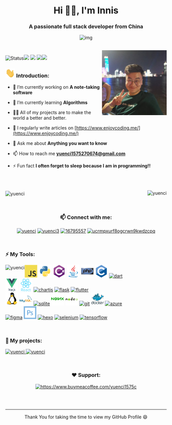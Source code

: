 <h1 align="center">Hi 👋😃, I'm Innis</h1>
<h3 align="center">A passionate full stack developer from China</h3>

<p  align="center"><img  alt="img" src="https://github.com/yuenci/yuenci/blob/output/github-contribution-grid-snake.gif" /></p>

<br>

<img align="right" alt="img" src="https://github.com/yuenci/yuenci.github.io/blob/main/img/profile_pic_Innis.png" width="40%" height="auto" />


![Status](https://img.shields.io/badge/status-up-brightgreen)![](https://img.shields.io/badge/Relationship-Single-red) ![](https://img.shields.io/static/v1?label=wechat&message=InnisYu&color=7BB32E&logo=wechat) ![](https://visitor-badge.glitch.me/badge?page_id=github.com/yuenci)![](https://img.shields.io/github/followers/yuenci?style=social)



<h3 align="left">
     <img src="https://raw.githubusercontent.com/ABSphreak/ABSphreak/master/gifs/Hi.gif" width="30px">
    Introduction:

</h3>

- 🔭 I’m currently working on **A note-taking software**

- 🌱 I’m currently learning **Algorithms**

- 👨‍💻 All of my projects are to make the world a better and better.

- 📝 I regularly write articles on [https://www.enjoycoding.me/](https://www.enjoycoding.me/)

- 💬 Ask me about **Anything you want to know**

- 📫 How to reach me **yuenci1575270674@gmail.com**

- ⚡ Fun fact **I often forget to sleep because I am in programming!!**

<br>

<br>


<p>
<a><img align="center" src="https://github-readme-stats.vercel.app/api?username=yuenci&show_icons=true&locale=en" alt="yuenci" /></a>  
<a><img align="right" src="https://github-readme-streak-stats.herokuapp.com/?user=yuenci&" alt="yuenci" /></a>  
</p>  

<br>


<h3 align="center">📫 Connect with me:</h3>
<p align="center">
<a href="https://codepen.io/yuenci" target="blank"><img align="center" src="https://raw.githubusercontent.com/rahuldkjain/github-profile-readme-generator/master/src/images/icons/Social/codepen.svg" alt="yuenci" height="30" width="40" /></a>
<a href="https://twitter.com/yuenci3" target="blank"><img align="center" src="https://raw.githubusercontent.com/rahuldkjain/github-profile-readme-generator/master/src/images/icons/Social/twitter.svg" alt="yuenci3" height="30" width="40" /></a>
<a href="https://stackoverflow.com/users/16795557" target="blank"><img align="center" src="https://raw.githubusercontent.com/rahuldkjain/github-profile-readme-generator/master/src/images/icons/Social/stack-overflow.svg" alt="16795557" height="30" width="40" /></a>
<a href="https://www.youtube.com/c/ucrmpxurf8ogcrwn9kwdzcpq" target="blank"><img align="center" src="https://raw.githubusercontent.com/rahuldkjain/github-profile-readme-generator/master/src/images/icons/Social/youtube.svg" alt="ucrmpxurf8ogcrwn9kwdzcpq" height="30" width="40" /></a>
</p>


<br>



<h3 align="left">⚡ My Tools:</h3>
<p><img align="left" src="https://github-readme-stats.vercel.app/api/top-langs?username=yuenci&show_icons=true&locale=en&layout=compact" alt="yuenci" /></p>  

<p align="left">
    <a href="https://developer.mozilla.org/en-US/docs/Web/JavaScript" target="_blank" rel="noreferrer">
        <img src="https://raw.githubusercontent.com/devicons/devicon/master/icons/javascript/javascript-original.svg"
            alt="javascript" width="40" height="40" /></a>
    <a href="https://www.python.org" target="_blank" rel="noreferrer">
        <img src="https://raw.githubusercontent.com/devicons/devicon/master/icons/python/python-original.svg"
            alt="python" width="40" height="40" /></a>
    <a href="https://www.w3schools.com/cs/" target="_blank" rel="noreferrer">
        <img src="https://raw.githubusercontent.com/devicons/devicon/master/icons/csharp/csharp-original.svg"
            alt="csharp" width="40" height="40" /></a>
    <a href="https://www.java.com" target="_blank" rel="noreferrer">
        <img src="https://raw.githubusercontent.com/devicons/devicon/master/icons/java/java-original.svg" alt="java"
            width="40" height="40" /></a>
    <a href="https://www.php.net" target="_blank" rel="noreferrer">
        <img src="https://raw.githubusercontent.com/devicons/devicon/master/icons/php/php-original.svg" alt="php"
            width="40" height="40" /></a>
    <a href="https://www.cprogramming.com/" target="_blank" rel="noreferrer">
        <img src="https://raw.githubusercontent.com/devicons/devicon/master/icons/c/c-original.svg" alt="c" width="40"
            height="40" /></a>
    <a href="https://dart.dev" target="_blank" rel="noreferrer">
        <img src="https://www.vectorlogo.zone/logos/dartlang/dartlang-icon.svg" alt="dart" width="40" height="40" /></a>
    <br>
    <a href="https://vuejs.org/" target="_blank" rel="noreferrer">
        <img src="https://raw.githubusercontent.com/devicons/devicon/master/icons/vuejs/vuejs-original-wordmark.svg"
            alt="vuejs" width="40" height="40" /></a>
    <a href="https://reactjs.org/" target="_blank" rel="noreferrer">
        <img src="https://raw.githubusercontent.com/devicons/devicon/master/icons/react/react-original-wordmark.svg"
            alt="react" width="40" height="40" /></a>
    <a href="https://www.chartjs.org" target="_blank" rel="noreferrer">
        <img src="https://www.chartjs.org/media/logo-title.svg" alt="chartjs" width="40" height="40" /></a>
    <a href="https://flask.palletsprojects.com/" target="_blank" rel="noreferrer">
        <img src="https://www.vectorlogo.zone/logos/pocoo_flask/pocoo_flask-icon.svg" alt="flask" width="40"
            height="40" /></a>
    <a href="https://flutter.dev" target="_blank" rel="noreferrer">
        <img src="https://www.vectorlogo.zone/logos/flutterio/flutterio-icon.svg" alt="flutter" width="40"
            height="40" /></a>
    <br>
    <a href="https://www.linux.org/" target="_blank" rel="noreferrer">
        <img src="https://raw.githubusercontent.com/devicons/devicon/master/icons/linux/linux-original.svg" alt="linux"
            width="40" height="40" /></a>
    <a href="https://www.mysql.com/" target="_blank" rel="noreferrer">
        <img src="https://raw.githubusercontent.com/devicons/devicon/master/icons/mysql/mysql-original-wordmark.svg"
            alt="mysql" width="40" height="40" /></a>
    <a href="https://www.sqlite.org/" target="_blank" rel="noreferrer">
        <img src="https://www.vectorlogo.zone/logos/sqlite/sqlite-icon.svg" alt="sqlite" width="40" height="40" /></a>
    <a href="https://www.nginx.com" target="_blank" rel="noreferrer">
        <img src="https://raw.githubusercontent.com/devicons/devicon/master/icons/nginx/nginx-original.svg" alt="nginx"
            width="40" height="40" /></a>
    <a href="https://nodejs.org" target="_blank" rel="noreferrer">
        <img src="https://raw.githubusercontent.com/devicons/devicon/master/icons/nodejs/nodejs-original-wordmark.svg"
            alt="nodejs" width="40" height="40" /></a>
    <a href="https://git-scm.com/" target="_blank" rel="noreferrer">
        <img src="https://www.vectorlogo.zone/logos/git-scm/git-scm-icon.svg" alt="git" width="40" height="40" /></a>
    <a href="https://www.docker.com/" target="_blank" rel="noreferrer">
        <img src="https://raw.githubusercontent.com/devicons/devicon/master/icons/docker/docker-original-wordmark.svg"
            alt="docker" width="40" height="40" /></a>
    <a href="https://azure.microsoft.com/en-in/" target="_blank" rel="noreferrer">
        <img src="https://www.vectorlogo.zone/logos/microsoft_azure/microsoft_azure-icon.svg" alt="azure" width="40"
            height="40" /></a>
    <br>
    <a href="https://www.figma.com/" target="_blank" rel="noreferrer">
        <img src="https://www.vectorlogo.zone/logos/figma/figma-icon.svg" alt="figma" width="40" height="40" /></a>
    <a href="https://www.photoshop.com/en" target="_blank" rel="noreferrer">
        <img src="https://raw.githubusercontent.com/devicons/devicon/master/icons/photoshop/photoshop-line.svg"
            alt="photoshop" width="40" height="40" /></a>
    <a href="hexo.io/" target="_blank" rel="noreferrer">
        <img src="https://www.vectorlogo.zone/logos/hexoio/hexoio-icon.svg" alt="hexo" width="40" height="40" /></a>
    <a href="https://www.selenium.dev" target="_blank" rel="noreferrer">
        <img src="https://raw.githubusercontent.com/detain/svg-logos/780f25886640cef088af994181646db2f6b1a3f8/svg/selenium-logo.svg"
            alt="selenium" width="40" height="40" /></a>
    <a href="https://www.tensorflow.org" target="_blank" rel="noreferrer">
        <img src="https://www.vectorlogo.zone/logos/tensorflow/tensorflow-icon.svg" alt="tensorflow" width="40"
            height="40" /></a>
</p>

<br>


<h3 align="left">🚀 My projects:</h3>

<p align="left">
    <a align="left" href="https://github.com/yuenci/Java-Cafeteria-Ordering-System-demo" target="_blank" >
        <img src="https://github-readme-stats.vercel.app/api/pin?username=yuenci&repo=Laptop-Repair-Services-Management-System" alt="yuenci" />
    </a>  
    <a align="left" href="https://github.com/yuenci/What-does-this-code-mean" target="_blank" >
        <img src="https://github-readme-stats.vercel.app/api/pin?username=yuenci&repo=What-does-this-code-mean" alt="yuenci" />
    </a>  
</p>  

<!-- <p  align="left">
    <a align="left">
        <img  src="https://github-readme-stats.vercel.app/api/pin?username=yuenci&repo=Laptop-Repair-Services-Management-System" alt="yuenci" />
    </a>  
    <a align="left">
        <img  src="https://github-readme-stats.vercel.app/api/pin?username=yuenci&repo=Laptop-Repair-Services-Management-System" alt="yuenci" />
    </a>  
</p>   -->

<br>

<h3 align="center">❤️ Support:</h3>

<p align="center"><a href="https://www.buymeacoffee.com/yuenci1575c"> <img align="center" src="https://cdn.buymeacoffee.com/buttons/v2/default-yellow.png" height="50" width="210" alt="https://www.buymeacoffee.com/yuenci1575c" /></a></p><br><br>

---
<p align="center">Thank You for taking the time to view my GitHub Profile 😄<p>


